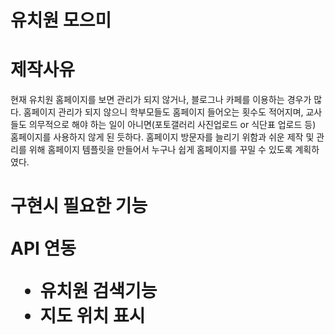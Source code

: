# 유치원 모으미

<div>
  <h1> 제작사유 </h1>
  <p>
  현재 유치원 홈페이지를 보면 관리가 되지 않거나, 블로그나 카페를 이용하는 경우가 많다. 홈페이지 관리가 되지 않으니 학부모들도 홈페이지 들어오는 횟수도 적어지며, 교사들도 의무적으로 해야 하는 일이 아니면(포토갤러리 사진업로드 or 식단표 업로드 등) 홈페이지를 사용하지 않게 된 듯하다.
  홈페이지 방문자를 늘리기 위함과 쉬운 제작 및 관리를 위해 홈페이지 템플릿을 만들어서 누구나 쉽게 홈페이지를 꾸밀 수 있도록 계획하였다.
  </p>
</div>

<div>
  <h1>구현시 필요한 기능</p>
    <p>API 연동</p>
<ul>
  <li>유치원 검색기능</li>
  <li>지도 위치 표시</li>
</ul>
</div>
